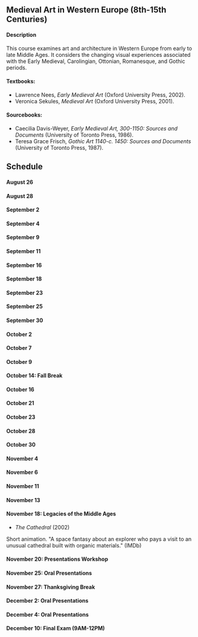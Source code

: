## Medieval Art in Western Europe (8th-15th Centuries)

#### Description
This course examines art and architecture in Western Europe from early to late Middle Ages. It considers the changing visual experiences associated with the Early Medieval, Carolingian, Ottonian, Romanesque, and Gothic periods.

#### Textbooks:
* Lawrence Nees, _Early Medieval Art_ (Oxford University Press, 2002).
* Veronica Sekules, _Medieval Art_ (Oxford University Press, 2001).
#### Sourcebooks:
* Caecilia Davis-Weyer, _Early Medieval Art, 300-1150: Sources and Documents_ (University of Toronto Press, 1986).
* Teresa Grace Frisch, _Gothic Art 1140-c. 1450: Sources and Documents_ (University of Toronto Press, 1987).

## Schedule
#### August 26
#### August 28
#### September 2
#### September 4
#### September 9
#### September 11
#### September 16
#### September 18
#### September 23
#### September 25
#### September 30
#### October 2
#### October 7
#### October 9
#### October 14: Fall Break
#### October 16
#### October 21
#### October 23
#### October 28
#### October 30
#### November 4
#### November 6
#### November 11
#### November 13
#### November 18: Legacies of the Middle Ages
* _The Cathedral_ (2002)

Short animation. "A space fantasy about an explorer who pays a visit to an unusual cathedral built with organic materials." (IMDb)

#### November 20: Presentations Workshop
#### November 25: Oral Presentations
#### November 27: Thanksgiving Break
#### December 2: Oral Presentations
#### December 4: Oral Presentations
#### December 10: Final Exam (9AM-12PM)
